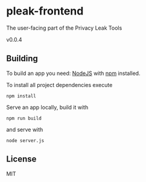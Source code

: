 # pleak-frontend

The user-facing part of the Privacy Leak Tools

v0.0.4

## Building

To build an app you need: [NodeJS](http://nodejs.org) with [npm](https://npmjs.org) installed.

To install all project dependencies execute

```
npm install
```

Serve an app locally, build it with

```
npm run build
```

and serve with

```
node server.js
```

## License

MIT
